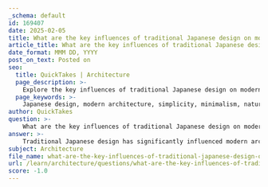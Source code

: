```yaml
---
_schema: default
id: 169407
date: 2025-02-05
title: What are the key influences of traditional Japanese design on modern architecture?
article_title: What are the key influences of traditional Japanese design on modern architecture?
date_format: MMM DD, YYYY
post_on_text: Posted on
seo:
  title: QuickTakes | Architecture
  page_description: >-
    Explore the key influences of traditional Japanese design on modern architecture, including simplicity, natural materials, and the integration of indoor and outdoor spaces.
  page_keywords: >-
    Japanese design, modern architecture, simplicity, minimalism, natural materials, connection to nature, spatial organization, wabi-sabi, cultural symbolism, light and color, community integration
author: QuickTakes
question: >-
    What are the key influences of traditional Japanese design on modern architecture?
answer: >-
    Traditional Japanese design has significantly influenced modern architecture in various ways, reflecting a blend of cultural heritage and contemporary innovation. Here are some key influences:\n\n1. **Simplicity and Minimalism**: Traditional Japanese design emphasizes simplicity, often characterized by clean lines and uncluttered spaces. This minimalist approach has been adopted in modern architecture, where the focus is on functionality and the elimination of unnecessary elements, creating serene environments.\n\n2. **Natural Materials**: The use of natural materials such as wood, stone, and paper is a hallmark of traditional Japanese architecture. Modern architects often incorporate these materials to create a sense of warmth and connection to nature, promoting sustainability and environmental harmony.\n\n3. **Connection to Nature**: Traditional Japanese design fosters a strong relationship with the surrounding environment, often integrating indoor and outdoor spaces. This concept is reflected in modern architecture through the use of large windows, open layouts, and gardens, allowing natural light and views of nature to enhance the living experience.\n\n4. **Spatial Organization**: The traditional use of tatami mats and sliding doors (fusuma) in Japanese homes allows for flexible space usage. Modern architecture has adopted similar principles, utilizing movable walls and open floor plans to create adaptable spaces that can serve multiple functions.\n\n5. **Aesthetic Principles**: The aesthetic philosophy of "wabi-sabi," which appreciates the beauty of imperfection and transience, influences modern architectural design. This can be seen in the choice of materials and finishes that highlight natural textures and imperfections, creating a more organic and authentic feel.\n\n6. **Cultural Symbolism**: Elements such as courtyards, water features, and Zen gardens are often incorporated into modern designs to evoke tranquility and mindfulness, reflecting the spiritual aspects of traditional Japanese architecture.\n\n7. **Color and Light**: Architects like Emmanuel Moureaux have explored the use of color as a spatial element, drawing from traditional Japanese aesthetics. This approach enhances emotional experiences within spaces, creating environments that are not only functional but also evocative.\n\n8. **Community Integration**: Traditional Japanese architecture often emphasizes community and social interaction. Modern designs inspired by this principle focus on creating spaces that encourage community engagement and connection, such as public plazas and communal areas.\n\nIn summary, the influence of traditional Japanese design on modern architecture is evident in the emphasis on simplicity, natural materials, and a strong connection to nature, as well as in the aesthetic and spatial principles that promote harmony and community. This integration not only preserves cultural heritage but also enriches contemporary architectural practices.
subject: Architecture
file_name: what-are-the-key-influences-of-traditional-japanese-design-on-modern-architecture.md
url: /learn/architecture/questions/what-are-the-key-influences-of-traditional-japanese-design-on-modern-architecture
score: -1.0
---
```


&nbsp;